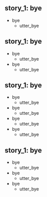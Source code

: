 ## story_1: bye
* bye
    - utter_bye

## story_1: bye
* bye
    - utter_bye
* bye
    - utter_bye

## story_1: bye
* bye
    - utter_bye
* bye
    - utter_bye
* bye
    - utter_bye
* bye
    - utter_bye

## story_1: bye
* bye
    - utter_bye
* bye
    - utter_bye
* bye
    - utter_bye

